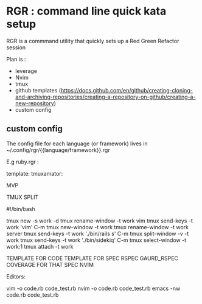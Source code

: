 # RGR : command line quick kata setup

RGR is a commmand utility that quickly sets up a Red Green Refactor session


Plan is : 

 - leverage 
  - Nvim
  - tmux 
  - github templates (https://docs.github.com/en/github/creating-cloning-and-archiving-repositories/creating-a-repository-on-github/creating-a-new-repository) 
  - custom config 



## custom config 

The config file for each language (or framework) lives in 
~/.config/rgr/{{language/framework}}.rgr

E.g  ruby.rgr : 

template: 
tmuxamator:

MVP

TMUX SPLIT 


#!/bin/bash

tmux new -s work -d
tmux rename-window -t work vim
tmux send-keys -t work 'vim' C-m
tmux new-window -t work
tmux rename-window -t work server
tmux send-keys -t work './bin/rails s' C-m
tmux split-window -v -t work
tmux send-keys -t work './bin/sidekiq' C-m
tmux select-window -t work:1
tmux attach -t work







TEMPLATE FOR CODE 
TEMPLATE FOR SPEC 
RSPEC 
GAURD_RSPEC
COVERAGE FOR THAT SPEC 
NVIM 



Editors:

vim  -o code.rb code_test.rb
nvim -o code.rb code_test.rb 
emacs -nw code.rb code_test.rb 

